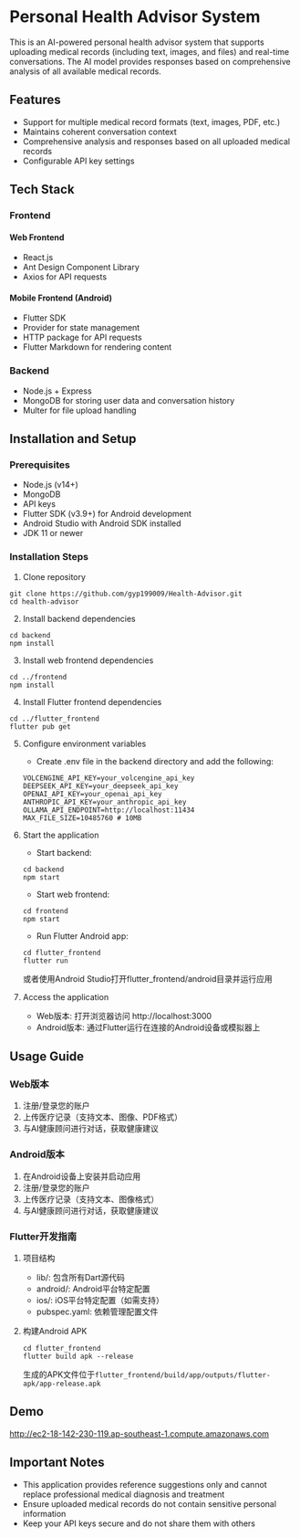 # Personal Health Advisor System

This is an AI-powered personal health advisor system that supports uploading medical records (including text, images, and files) and real-time conversations. The AI model provides responses based on comprehensive analysis of all available medical records.

## Features

- Support for multiple medical record formats (text, images, PDF, etc.)
- Maintains coherent conversation context
- Comprehensive analysis and responses based on all uploaded medical records
- Configurable API key settings

## Tech Stack

### Frontend
#### Web Frontend
- React.js
- Ant Design Component Library
- Axios for API requests

#### Mobile Frontend (Android)
- Flutter SDK
- Provider for state management
- HTTP package for API requests
- Flutter Markdown for rendering content

### Backend
- Node.js + Express
- MongoDB for storing user data and conversation history
- Multer for file upload handling

## Installation and Setup

### Prerequisites
- Node.js (v14+)
- MongoDB
- API keys
- Flutter SDK (v3.9+) for Android development
- Android Studio with Android SDK installed
- JDK 11 or newer

### Installation Steps

1. Clone repository
```
git clone https://github.com/gyp199009/Health-Advisor.git
cd health-advisor
```

2. Install backend dependencies
```
cd backend
npm install
```

3. Install web frontend dependencies
```
cd ../frontend
npm install
```

4. Install Flutter frontend dependencies
```
cd ../flutter_frontend
flutter pub get
```

5. Configure environment variables
   - Create .env file in the backend directory and add the following:
   ```
   VOLCENGINE_API_KEY=your_volcengine_api_key
   DEEPSEEK_API_KEY=your_deepseek_api_key
   OPENAI_API_KEY=your_openai_api_key
   ANTHROPIC_API_KEY=your_anthropic_api_key
   OLLAMA_API_ENDPOINT=http://localhost:11434
   MAX_FILE_SIZE=10485760 # 10MB
   ```

6. Start the application
   - Start backend:
   ```
   cd backend
   npm start
   ```
   - Start web frontend:
   ```
   cd frontend
   npm start
   ```
   - Run Flutter Android app:
   ```
   cd flutter_frontend
   flutter run
   ```
   或者使用Android Studio打开flutter_frontend/android目录并运行应用

7. Access the application
   - Web版本: 打开浏览器访问 http://localhost:3000
   - Android版本: 通过Flutter运行在连接的Android设备或模拟器上

## Usage Guide

### Web版本
1. 注册/登录您的账户
2. 上传医疗记录（支持文本、图像、PDF格式）
3. 与AI健康顾问进行对话，获取健康建议

### Android版本
1. 在Android设备上安装并启动应用
2. 注册/登录您的账户
3. 上传医疗记录（支持文本、图像格式）
4. 与AI健康顾问进行对话，获取健康建议

### Flutter开发指南
1. 项目结构
   - lib/: 包含所有Dart源代码
   - android/: Android平台特定配置
   - ios/: iOS平台特定配置（如需支持）
   - pubspec.yaml: 依赖管理配置文件

2. 构建Android APK
   ```
   cd flutter_frontend
   flutter build apk --release
   ```
   生成的APK文件位于`flutter_frontend/build/app/outputs/flutter-apk/app-release.apk`

## Demo
http://ec2-18-142-230-119.ap-southeast-1.compute.amazonaws.com

## Important Notes

- This application provides reference suggestions only and cannot replace professional medical diagnosis and treatment
- Ensure uploaded medical records do not contain sensitive personal information
- Keep your API keys secure and do not share them with others
